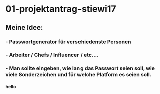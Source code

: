 # 01-projektantrag-stiewi17
## Meine Idee:
### - Passwortgenerator für verschiedenste Personen
### - Arbeiter / Chefs / Influencer / etc....
### - Man sollte eingeben, wie lang das Passwort seien soll, wie viele Sonderzeichen und für welche Platform es seien soll.
#### hello
